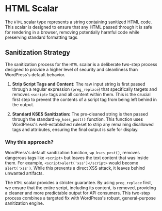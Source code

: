 # HTML Scalar

The `HTML` scalar type represents a string containing sanitized HTML code. This scalar is designed to ensure that any HTML passed through it is safe for rendering in a browser, removing potentially harmful code while preserving standard formatting tags.

## Sanitization Strategy

The sanitization process for the `HTML` scalar is a deliberate two-step process designed to provide a higher level of security and cleanliness than WordPress's default behavior.

1.  **Strip Script Tags and Content:** The raw input string is first passed through a regular expression (`preg_replace`) that specifically targets and removes `<script>` tags and all content within them. This is the crucial first step to prevent the contents of a script tag from being left behind in the output.

2.  **Standard KSES Sanitization:** The pre-cleaned string is then passed through the standard `wp_kses_post()` function. This function uses WordPress's well-established ruleset to strip any remaining disallowed tags and attributes, ensuring the final output is safe for display.

### Why this approach?

WordPress's default sanitization function, `wp_kses_post()`, removes dangerous tags like `<script>` but leaves the text content that was inside them. For example, `<script>alert('xss')</script>` would become `alert('xss')`. While this prevents a direct XSS attack, it leaves behind unwanted artifacts.

The `HTML` scalar provides a stricter guarantee. By using `preg_replace` first, we ensure that the entire script, including its content, is removed, providing a cleaner and more predictable output for API consumers. This two-step process combines a targeted fix with WordPress's robust, general-purpose sanitization engine.
